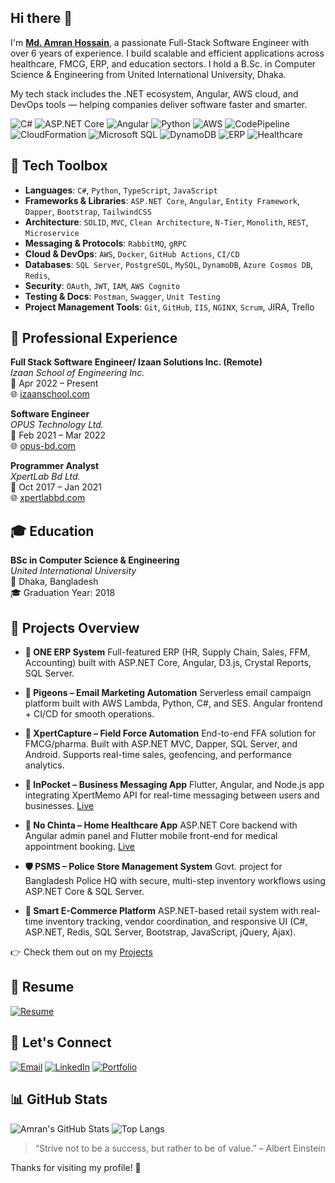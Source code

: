 ## Hi there 👋

I'm **[Md. Amran Hossain](https://github.com/amran75)**, a passionate Full-Stack Software Engineer with over 6 years of experience. I build scalable and efficient applications across healthcare, FMCG, ERP, and education sectors. I hold a B.Sc. in Computer Science & Engineering from United International University, Dhaka.

My tech stack includes the .NET ecosystem, Angular, AWS cloud, and DevOps tools — helping companies deliver software faster and smarter.

![C#](https://img.shields.io/badge/C%23-239120?style=flat&logo=c-sharp&logoColor=white)
![ASP.NET Core](https://img.shields.io/badge/ASP.NET_Core-512BD4?style=flat&logo=dotnet&logoColor=white)
![Angular](https://img.shields.io/badge/Angular-DD0031?style=flat&logo=angular&logoColor=white)
![Python](https://img.shields.io/badge/Python-3776AB?style=flat&logo=python&logoColor=white)
![AWS](https://img.shields.io/badge/AWS-232F3E?style=flat&logo=amazon-aws&logoColor=white)
![CodePipeline](https://img.shields.io/badge/CodePipeline-FF9900?style=flat&logo=aws&logoColor=white)
![CloudFormation](https://img.shields.io/badge/CloudFormation-FF4F8B?style=flat&logo=amazon-aws&logoColor=white)
![Microsoft SQL](https://img.shields.io/badge/Microsoft_SQL-CC2927?style=flat&logo=microsoft-sql-server&logoColor=white)
![DynamoDB](https://img.shields.io/badge/DynamoDB-4053D6?style=flat&logo=amazon-dynamodb&logoColor=white)
![ERP](https://img.shields.io/badge/ERP-3A3A3A?style=flat)
![Healthcare](https://img.shields.io/badge/Healthcare-0078D4?style=flat)

## 🔧 Tech Toolbox
* **Languages**: `C#`, `Python`, `TypeScript`, `JavaScript`
* **Frameworks & Libraries**: `ASP.NET Core`, `Angular`, `Entity Framework`, `Dapper`, `Bootstrap`, `TailwindCSS`
* **Architecture**: `SOLID`, `MVC`, `Clean Architecture`, `N-Tier`, `Monolith`, `REST`, `Microservice`
* **Messaging & Protocols**: `RabbitMQ`, `gRPC`
* **Cloud & DevOps**: `AWS`, `Docker`, `GitHub Actions`, `CI/CD`
* **Databases**: `SQL Server`, `PostgreSQL`, `MySQL`, `DynamoDB`, `Azure Cosmos DB`, `Redis`,
* **Security**: `OAuth`, `JWT`, `IAM`, `AWS Cognito`
* **Testing & Docs**: `Postman`, `Swagger`, `Unit Testing` 
* **Project Management Tools**: `Git`, `GitHub`, `IIS`, `NGINX`, `Scrum`, JIRA, Trello
  
## 💼 Professional Experience

**Full Stack Software Engineer/ Izaan Solutions Inc. (Remote)**  
*Izaan School of Engineering Inc.*  
📅 Apr 2022 – Present  
🌐 [izaanschool.com](https://www.izaanschool.com)

**Software Engineer**  
*OPUS Technology Ltd.*  
📅 Feb 2021 – Mar 2022  
🌐 [opus-bd.com](https://www.opus-bd.com)

**Programmer Analyst**  
*XpertLab Bd Ltd.*  
📅 Oct 2017 – Jan 2021  
🌐 [xpertlabbd.com](https://www.xpertlabbd.com)
 
## 🎓 Education

**BSc in Computer Science & Engineering**  
*United International University*  
📍 Dhaka, Bangladesh  
🎓 Graduation Year: 2018
  
##  🚀 Projects Overview
* **🏢 ONE ERP System**
  Full-featured ERP (HR, Supply Chain, Sales, FFM, Accounting) built with ASP.NET Core, Angular, D3.js, Crystal Reports, SQL Server.

* **📧 Pigeons – Email Marketing Automation**
  Serverless email campaign platform built with AWS Lambda, Python, C#, and SES. Angular frontend + CI/CD for smooth operations.

* **📍 XpertCapture – Field Force Automation**
  End-to-end FFA solution for FMCG/pharma. Built with ASP.NET MVC, Dapper, SQL Server, and Android. Supports real-time sales, geofencing, and performance analytics.

* **📱 InPocket – Business Messaging App**
  Flutter, Angular, and Node.js app integrating XpertMemo API for real-time messaging between users and businesses. [Live](https://www.myinpocket.com)

* **🏥 No Chinta – Home Healthcare App**
  ASP.NET Core backend with Angular admin panel and Flutter mobile front-end for medical appointment booking. [Live](https://www.nochinta.xyz)

* **🛡️ PSMS – Police Store Management System**
  Govt. project for Bangladesh Police HQ with secure, multi-step inventory workflows using ASP.NET Core & SQL Server.
  
* **🛒 Smart E-Commerce Platform**
  ASP.NET-based retail system with real-time inventory tracking, vendor coordination, and responsive UI (C#, ASP.NET, Redis, SQL Server, Bootstrap, JavaScript, jQuery, Ajax).
 
👉 Check them out on my [Projects](https://sites.google.com/view/amranhossain/projects)

## 📄 Resume 
[![Resume](https://img.shields.io/badge/Resume-Download-blue?logo=read-the-docs)](https://drive.google.com/file/d/1shkGJrUenbOsUHO9TK3u37CeEEJjdNQP/view)
 
## 🤝 Let's Connect 
[![Email](https://img.shields.io/badge/Email-amranuiucse@gmail.com-D14836?style=for-the-badge&logo=gmail&logoColor=white)](mailto:amranuiucse@gmail.com)
[![LinkedIn](https://img.shields.io/badge/LinkedIn-amranhossain75-0077B5?style=for-the-badge&logo=linkedin&logoColor=white)](https://www.linkedin.com/in/amranhossain75/)
[![Portfolio](https://img.shields.io/badge/Portfolio-Visit-34D399?style=for-the-badge&logo=google&logoColor=white)](https://sites.google.com/view/amranhossain/)
 
## 📊 GitHub Stats

![Amran's GitHub Stats](https://github-readme-stats.vercel.app/api?username=amran75&show_icons=true&theme=tokyonight&count_private=true&include_all_commits=true)
![Top Langs](https://github-readme-stats.vercel.app/api/top-langs/?username=amran75&layout=compact&theme=tokyonight)
 
> “Strive not to be a success, but rather to be of value.” – Albert Einstein

Thanks for visiting my profile! 🙏
